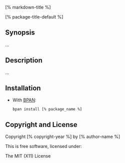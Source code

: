 <!-- Note to author:
  This templated file is just to get you started.
  You'll need to edit it to refelect your desired content.
  You can safely remove these HTML comments.
-->
[% markdown-title %]

[% package-title-default %]

## Synopsis

...

## Description

...

## Installation

* With [BPAN](
  https://github.com/bpan-org/bpan#installation):
  ```
  bpan install [% package_name %]
  ```

## Copyright and License

Copyright [% copyright-year %] by [% author-name %]

This is free software, licensed under:

The MIT (X11) License
